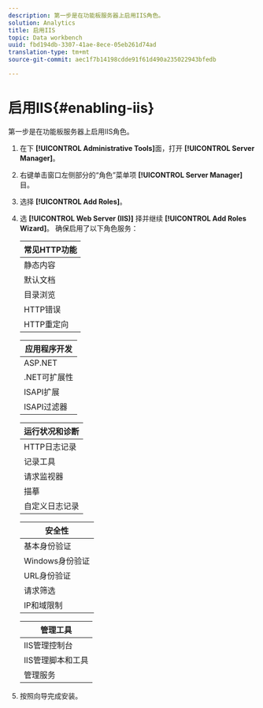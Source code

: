 ```yaml
---
description: 第一步是在功能板服务器上启用IIS角色。
solution: Analytics
title: 启用IIS
topic: Data workbench
uuid: fbd194db-3307-41ae-8ece-05eb261d74ad
translation-type: tm+mt
source-git-commit: aec1f7b14198cdde91f61d490a235022943bfedb

---
```



# 启用IIS{#enabling-iis}

第一步是在功能板服务器上启用IIS角色。

1. 在下 **[!UICONTROL Administrative Tools]**&#x200B;面，打开 **[!UICONTROL Server Manager]**。
1. 右键单击窗口左侧部分的“角色”菜单项 **[!UICONTROL Server Manager]** 目。
1. 选择 **[!UICONTROL Add Roles]**。
1. 选 **[!UICONTROL Web Server (IIS)]** 择并继续 **[!UICONTROL Add Roles Wizard]**。 确保启用了以下角色服务：

   | 常见HTTP功能 |
   |---|
   | 静态内容 |
   | 默认文档 |
   | 目录浏览 |
   | HTTP错误 |
   | HTTP重定向 |

   | 应用程序开发 |
   |---|
   | ASP.NET |
   | .NET可扩展性 |
   | ISAPI扩展 |
   | ISAPI过滤器 |

   | 运行状况和诊断 |
   |---|
   | HTTP日志记录 |
   | 记录工具 |
   | 请求监视器 |
   | 描摹 |
   | 自定义日志记录 |

   | 安全性 |
   |---|
   | 基本身份验证 |
   | Windows身份验证 |
   | URL身份验证 |
   | 请求筛选 |
   | IP和域限制 |

   | 管理工具 |
   |---|
   | IIS管理控制台 |
   | IIS管理脚本和工具 |
   | 管理服务 |

1. 按照向导完成安装。
